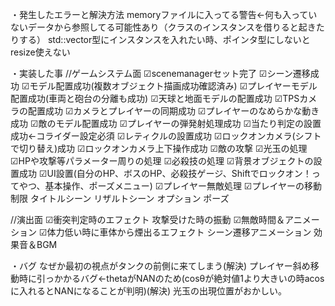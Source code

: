 ﻿・発生したエラーと解決方法
memoryファイルに入ってる警告←何も入っていないデータから参照してる可能性あり（クラスのインスタンスを借りると起きたりする）
std::vector型にインスタンスを入れたい時、ポインタ型にしないとresize使えない

・実装した事
//ゲームシステム面
☑scenemanagerセット完了
☑シーン遷移成功
☑モデル配置成功(複数オブジェクト描画成功確認済み)
☑プレイヤーモデル配置成功(車両と砲台の分離も成功)
☑天球と地面モデルの配置成功
☑TPSカメラの配置成功
☑カメラとプレイヤーの同期成功
☑プレイヤーのなめらかな動き成功
☑敵のモデル配置成功
☑プレイヤーの弾発射処理成功
☑当たり判定の設置成功←コライダー設定必須
☑レティクルの設置成功
☑ロックオンカメラ(シフトで切り替え)成功
☑ロックオンカメラ上下操作成功
☑敵の攻撃
☑光玉の処理
☑HPや攻撃等パラメーター周りの処理
☑必殺技の処理
☑背景オブジェクトの設置成功
☑UI設置(自分のHP、ボスのHP、必殺技ゲージ、Shiftでロックオン！ってやつ、基本操作、ポーズメニュー)
☑プレイヤー無敵処理
☑プレイヤーの移動制限
タイトルシーン
リザルトシーン
オプション
ポーズ



//演出面
☑衝突判定時のエフェクト
攻撃受けた時の振動
☑無敵時間＆アニメーション
☑体力低い時に車体から煙出るエフェクト
シーン遷移アニメーション
効果音＆BGM


・バグ
なぜか最初の視点がタンクの前側に来てしまう(解決)
プレイヤー斜め移動時に引っかかるバグ←thetaがNANのため(cosθが絶対値1より大きいの時acosに入れるとNANになることが判明)(解決)
光玉の出現位置がおかしい。